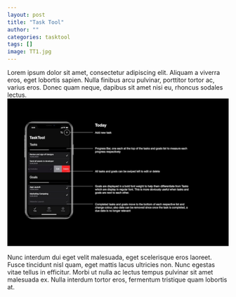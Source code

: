 ```yaml
---
layout: post
title: "Task Tool"
author: ""
categories: tasktool
tags: []
image: TT1.jpg
---
```


Lorem ipsum dolor sit amet, consectetur adipiscing elit. Aliquam a viverra eros, eget lobortis sapien. Nulla finibus arcu pulvinar, porttitor tortor ac, varius eros. Donec quam neque, dapibus sit amet nisi eu, rhoncus sodales lectus.
![TT2](../assets/img/TT2.jpg)

Nunc interdum dui eget velit malesuada, eget scelerisque eros laoreet. Fusce tincidunt nisl quam, eget mattis lacus ultricies non. Nunc egestas vitae tellus in efficitur. Morbi ut nulla ac lectus tempus pulvinar sit amet malesuada ex. Nulla interdum tortor eros, fermentum tristique quam lobortis at.